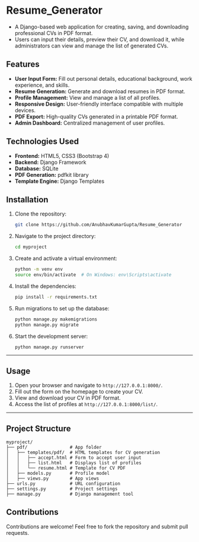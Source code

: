 # Resume_Generator


- A Django-based web application for creating, saving, and downloading professional CVs in PDF format.
- Users can input their details, preview their CV, and download it, while administrators can view and manage the list of generated CVs.


## Features
- **User Input Form:** Fill out personal details, educational background, work experience, and skills.
- **Resume Generation:** Generate and download resumes in PDF format.
- **Profile Management:** View and manage a list of all profiles.
- **Responsive Design:** User-friendly interface compatible with multiple devices.
- **PDF Export:** High-quality CVs generated in a printable PDF format.
- **Admin Dashboard:** Centralized management of user profiles.


## Technologies Used

- **Frontend:** HTML5, CSS3 (Bootstrap 4)
- **Backend:** Django Framework
- **Database:** SQLite
- **PDF Generation:** pdfkit library
- **Template Engine:** Django Templates




## Installation

1. Clone the repository:
   ```bash
   git clone https://github.com/AnubhavKumarGupta/Resume_Generator
   ```

2. Navigate to the project directory:
   ```bash
   cd myproject
   ```

3. Create and activate a virtual environment:
   ```bash
   python -m venv env
   source env/bin/activate  # On Windows: env\Scripts\activate
   ```

4. Install the dependencies:
   ```bash
   pip install -r requirements.txt
   ```

5. Run migrations to set up the database:
   ```bash
   python manage.py makemigrations
   python manage.py migrate
   ```

6. Start the development server:
   ```bash
   python manage.py runserver
   ```

---

## Usage

1. Open your browser and navigate to `http://127.0.0.1:8000/`.
2. Fill out the form on the homepage to create your CV.
3. View and download your CV in PDF format.
4. Access the list of profiles at `http://127.0.0.1:8000/list/`.

---

## Project Structure

```plaintext
myproject/
├── pdf/                # App folder
│   ├── templates/pdf/  # HTML templates for CV generation
│   │   ├── accept.html # Form to accept user input
│   │   ├── list.html   # Displays list of profiles
│   │   └── resume.html # Template for CV PDF
│   ├── models.py       # Profile model
│   ├── views.py        # App views
├── urls.py             # URL configuration
├── settings.py         # Project settings
├── manage.py           # Django management tool
```


## Contributions
Contributions are welcome! Feel free to fork the repository and submit pull requests.

